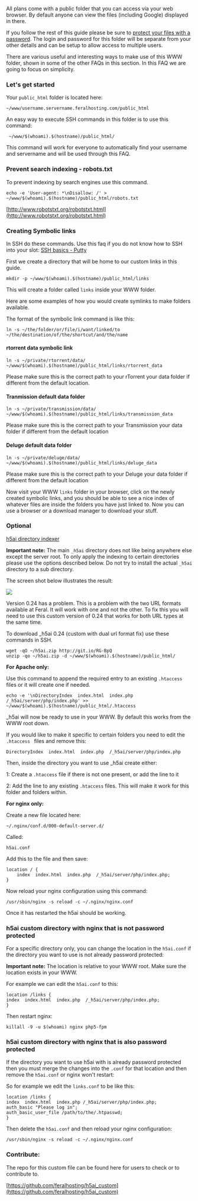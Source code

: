 
All plans come with a public folder that you can access via your web browser. By default anyone can view the files (including Google) displayed in there. 

If you follow the rest of this guide please be sure to [protect your files with a password](https://www.feralhosting.com/faq/view?question=22). The login and password for this folder will be separate from your other details and can be setup to allow access to multiple users.

There are various useful and interesting ways to make use of this WWW folder, shown in some of the other FAQs in this section. In this FAQ we are going to focus on simplicity.

### Let's get started 

Your `public_html` folder is located here:

~~~
~/www/username.servername.feralhosting.com/public_html
~~~

An easy way to execute SSH commands in this folder is to use this command:

~~~
 ~/www/$(whoami).$(hostname)/public_html/
~~~

This command will work for everyone to automatically find your username and servername and will be used through this FAQ.

### Prevent search indexing - robots.txt

To prevent indexing by search engines use this command.

~~~
echo -e 'User-agent: *\nDisallow: /' > ~/www/$(whoami).$(hostname)/public_html/robots.txt
~~~
[http://www.robotstxt.org/robotstxt.html](http://www.robotstxt.org/robotstxt.html)

### Creating Symbolic links

In SSH do these commands. Use this faq if you do not know how to SSH into your slot: [SSH basics - Putty](https://www.feralhosting.com/faq/view?question=12)

First we create a directory that will be home to our custom links in this guide.

~~~
mkdir -p ~/www/$(whoami).$(hostname)/public_html/links
~~~

This will create a folder called `links` inside your WWW folder.

Here are some examples of how you would create symlinks to make folders available.

The format of the symbolic link command is like this:

~~~
ln -s ~/the/folder/or/file/i/want/linked/to ~/the/destination/of/the/shortcut/and/the/name
~~~

#### rtorrent data symbolic link

~~~
ln -s ~/private/rtorrent/data/ ~/www/$(whoami).$(hostname)/public_html/links/rtorrent_data
~~~

Please make sure this is the correct path to your rTorrent your data folder if different from the default location.

#### Tranmission default data folder

~~~
ln -s ~/private/transmission/data/ ~/www/$(whoami).$(hostname)/public_html/links/transmission_data
~~~

Please make sure this is the correct path to your Transmission your data folder if different from the default location

#### Deluge default data folder

~~~
ln -s ~/private/deluge/data/ ~/www/$(whoami).$(hostname)/public_html/links/deluge_data
~~~

Please make sure this is the correct path to your Deluge your data folder if different from the default location

Now visit your WWW `links` folder in your browser, click on the newly created symbolic links, and you should be able to see a nice index of whatever files are inside the folders you have just linked to. Now you can use a browser or a download manager to download your stuff.

### Optional

[h5ai directory indexer](http://larsjung.de/h5ai/)

**Important note:** The main `_h5ai` directory does not like being anywhere else except the server root. To only apply the indexing to certain directories please use the options described below. Do not try to install the actual `_h5ai` directory to a sub directory.

The screen shot below illustrates the result:

![](https://raw.github.com/feralhosting/feralfilehosting/master/Feral%20Wiki/HTTP/Putting%20your%20WWW%20folder%20to%20use/h5ai.png)

Version 0.24 has a problem. This is a problem with the two URL formats available at Feral. It will work with one
and not the other. To fix this you will need to use this custom version of 0.24 that works for both URL types at 
the same time.

To download _h5ai 0.24 (custom with dual url format fix) use these commands in SSH.

~~~
wget -qO ~/h5ai.zip http://git.io/RG-BpQ
unzip -qo ~/h5ai.zip -d ~/www/$(whoami).$(hostname)/public_html/
~~~

**For Apache only:**

Use this command to append the required entry to an existing `.htaccess` files or it will create one if needed.

~~~
echo -e '\nDirectoryIndex  index.html  index.php  /_h5ai/server/php/index.php' >> ~/www/$(whoami).$(hostname)/public_html/.htaccess
~~~

_h5ai will now be ready to use in your WWW. By default this works from the WWW root down. 

If you would like to make it specific to certain folders you need to edit the `.htaccess ` files and remove this:

~~~
DirectoryIndex  index.html  index.php  /_h5ai/server/php/index.php
~~~

Then, inside the directory you want to use _h5ai create either:

1: Create a `.htaccess` file if there is not one present, or add the line to it 

2: Add the line to any existing `.htaccess` files. This will make it work for this folder and folders within.

**For nginx only:**

Create a new file located here:

~~~
~/.nginx/conf.d/000-default-server.d/
~~~

Called:

~~~
h5ai.conf
~~~

Add this to the file and then save:

~~~
location / {
    index  index.html  index.php  /_h5ai/server/php/index.php;
}
~~~

Now reload your nginx configuration using this command:

~~~
/usr/sbin/nginx -s reload -c ~/.nginx/nginx.conf
~~~

Once it has restarted the h5ai should be working.

### h5ai custom directory with nginx that is not password protected

For a specific directory only, you can change the location in the `h5ai.conf` if the directory you want to use is not already password protected:

**Important note:** The location is relative to your WWW root. Make sure the location exists in your WWW.

For example we can edit the `h5ai.conf` to this:

~~~
location /links {
index  index.html  index.php  /_h5ai/server/php/index.php;
}
~~~

Then restart nginx:

~~~
killall -9 -u $(whoami) nginx php5-fpm
~~~

### h5ai custom directory with nginx that is also password protected 

If the directory you want to use h5ai with is already password protected then you must merge the changes into the `.conf` for that location and then remove the `h5ai.conf` or nginx won't restart:

So for example we edit the `links.conf` to be like this:

~~~
location /links {
index  index.html  index.php /_h5ai/server/php/index.php;
auth_basic "Please log in";
auth_basic_user_file /path/to/the/.htpasswd;
}
~~~

Then delete the `h5ai.conf` and then reload your nginx configuration:

~~~
/usr/sbin/nginx -s reload -c ~/.nginx/nginx.conf
~~~

### Contribute:

The repo for this custom file can be found here for users to check or to contribute to.

[https://github.com/feralhosting/h5ai_custom](https://github.com/feralhosting/h5ai_custom)



